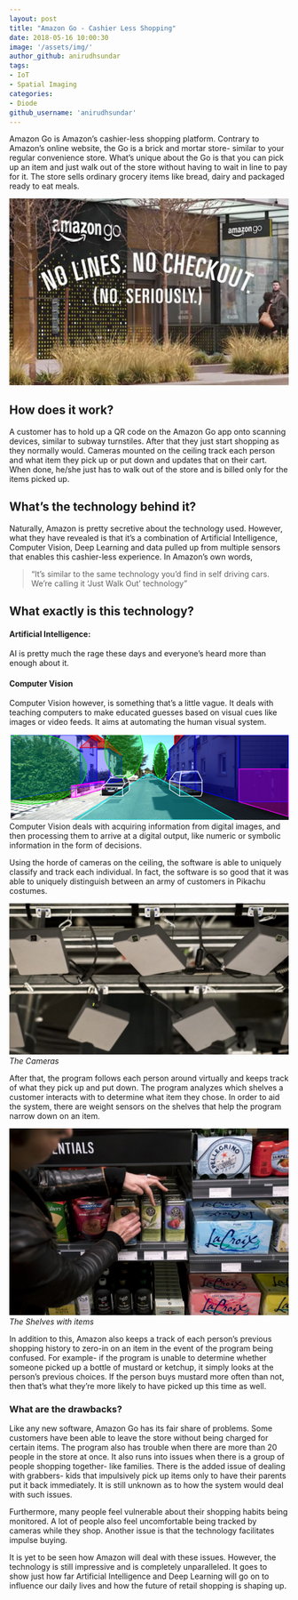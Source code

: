 ```yaml
---
layout: post
title: "Amazon Go - Cashier Less Shopping"
date: 2018-05-16 10:00:30
image: '/assets/img/'
author_github: anirudhsundar
tags:
- IoT
- Spatial Imaging
categories:
- Diode
github_username: 'anirudhsundar'
---
```


Amazon Go is Amazon’s cashier-less shopping platform.
Contrary to Amazon’s online website, the Go is a brick and mortar store- similar to your regular convenience store. What’s unique about the Go is that you can pick up an item and just walk out of the store without having to wait in line to pay for it. The store sells ordinary grocery items like bread, dairy and packaged ready to eat meals.

![Landing image](/blog/assets/img/amazon-go/1.jpeg)

## How does it work?
A customer has to hold up a QR code on the Amazon Go app onto scanning devices, similar to subway turnstiles. After that they just start shopping as they normally would.
Cameras mounted on the ceiling track each person and what item they pick up or put down and updates that on their cart. When done, he/she just has to walk out of the store and is billed only for the items picked up.

## What’s the technology behind it?
Naturally, Amazon is pretty secretive about the technology used. However, what they have revealed is that it’s a combination of Artificial Intelligence, Computer Vision, Deep Learning and data pulled up from multiple sensors that enables this cashier-less experience.
In Amazon’s own words, 
>“It’s similar to the same technology you’d find in self driving cars. We’re calling it ‘Just Walk Out’ technology”

## What exactly is this technology?

#### Artificial Intelligence:
AI is pretty much the rage these days and everyone’s heard more than enough about it. 

#### Computer Vision
Computer Vision however, is something that’s a little vague. It deals with teaching computers to make educated guesses based on visual cues like images or video feeds. It aims at automating the human visual system.

![Imaging technology in use](/blog/assets/img/amazon-go/2.png)
Computer Vision deals with acquiring information from digital images, and then processing them to arrive at a digital output, like numeric or symbolic information in the form of decisions.

Using the horde of cameras on the ceiling, the software is able to uniquely classify and track each individual. In fact, the software is so good that it was able to uniquely distinguish between an army of customers in Pikachu costumes.

![A view of the cameras](/blog/assets/img/amazon-go/3.jpg)
*The Cameras*


After that, the program follows each person around virtually and keeps track of what they pick up and put down. The program analyzes which shelves a customer interacts with to determine what item they chose. In order to aid the system, there are weight sensors on the shelves that help the program narrow down on an item.

![The shelved with the items](/blog/assets/img/amazon-go/4.jpg)
*The Shelves with items*

In addition to this, Amazon also keeps a track of each person’s previous shopping history to zero-in on an item in the event of the program being confused. For example- if the program is unable to determine whether someone picked up a bottle of mustard or ketchup, it simply looks at the person’s previous choices. If the person buys mustard more often than not, then that’s what they’re more likely to have picked up this time as well.

### What are the drawbacks?
Like any new software, Amazon Go has its fair share of problems.
Some customers have been able to leave the store without being charged for certain items.
The program also has trouble when there are more than 20 people in the store at once.
It also runs into issues when there is a group of people shopping together- like families. There is the added issue of dealing with grabbers- kids that impulsively pick up items only to have their parents put it back immediately. It is still unknown as to how the system would deal with such issues.

Furthermore, many people feel vulnerable about their shopping habits being monitored. A lot of people also feel uncomfortable being tracked by cameras while they shop. Another issue is that the technology facilitates impulse buying.

It is yet to be seen how Amazon will deal with these issues. However, the technology is still impressive and is completely unparalleled. It goes to show just how far Artificial Intelligence and Deep Learning will go on to influence our daily lives and how the future of retail shopping is shaping up.